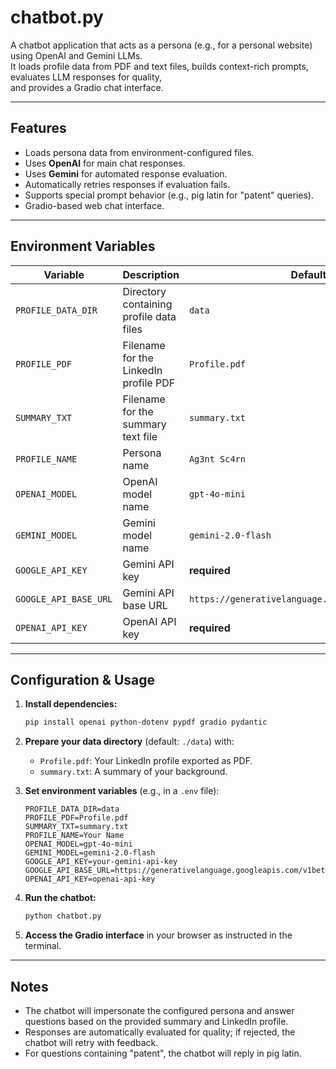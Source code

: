# chatbot.py

A chatbot application that acts as a persona (e.g., for a personal website) using OpenAI and Gemini LLMs.  
It loads profile data from PDF and text files, builds context-rich prompts, evaluates LLM responses for quality,  
and provides a Gradio chat interface.

---

## Features

- Loads persona data from environment-configured files.
- Uses **OpenAI** for main chat responses.
- Uses **Gemini** for automated response evaluation.
- Automatically retries responses if evaluation fails.
- Supports special prompt behavior (e.g., pig latin for "patent" queries).
- Gradio-based web chat interface.

---

## Environment Variables

| Variable                | Description                                         | Default/Required                                  |
|-------------------------|-----------------------------------------------------|---------------------------------------------------|
| `PROFILE_DATA_DIR`      | Directory containing profile data files             | `data`                                            |
| `PROFILE_PDF`           | Filename for the LinkedIn profile PDF               | `Profile.pdf`                                     |
| `SUMMARY_TXT`           | Filename for the summary text file                  | `summary.txt`                                     |
| `PROFILE_NAME`          | Persona name                                        | `Ag3nt Sc4rn`                                     |
| `OPENAI_MODEL`          | OpenAI model name                                   | `gpt-4o-mini`                                     |
| `GEMINI_MODEL`          | Gemini model name                                   | `gemini-2.0-flash`                                |
| `GOOGLE_API_KEY`        | Gemini API key                                      | **required**                                      |
| `GOOGLE_API_BASE_URL`   | Gemini API base URL                                 | `https://generativelanguage.googleapis.com/v1beta/openai/` |
| `OPENAI_API_KEY`        | OpenAI API key                                      | **required**                                      |
---

## Configuration & Usage

1. **Install dependencies:**
    ```bash
    pip install openai python-dotenv pypdf gradio pydantic
    ```

2. **Prepare your data directory** (default: `./data`) with:
    - `Profile.pdf`: Your LinkedIn profile exported as PDF.
    - `summary.txt`: A summary of your background.

3. **Set environment variables** (e.g., in a `.env` file):
    ```env
    PROFILE_DATA_DIR=data
    PROFILE_PDF=Profile.pdf
    SUMMARY_TXT=summary.txt
    PROFILE_NAME=Your Name
    OPENAI_MODEL=gpt-4o-mini
    GEMINI_MODEL=gemini-2.0-flash
    GOOGLE_API_KEY=your-gemini-api-key
    GOOGLE_API_BASE_URL=https://generativelanguage.googleapis.com/v1beta/openai/
    OPENAI_API_KEY=openai-api-key
    ```

4. **Run the chatbot:**
    ```bash
    python chatbot.py
    ```

5. **Access the Gradio interface** in your browser as instructed in the terminal.

---

## Notes

- The chatbot will impersonate the configured persona and answer questions based on the provided summary and LinkedIn profile.
- Responses are automatically evaluated for quality; if rejected, the chatbot will retry with feedback.
- For questions containing "patent", the chatbot will reply in pig latin.
